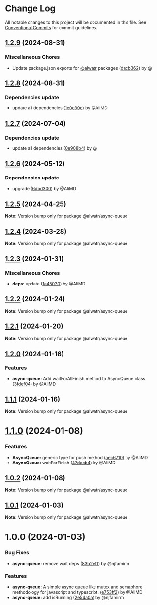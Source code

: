 # Change Log

All notable changes to this project will be documented in this file.
See [Conventional Commits](https://conventionalcommits.org) for commit guidelines.

## [1.2.9](https://github.com/Alwatr/nanolib/compare/@alwatr/async-queue@1.2.8...@alwatr/async-queue@1.2.9) (2024-08-31)

### Miscellaneous Chores

* Update package.json exports for [@alwatr](https://github.com/alwatr) packages ([dacb362](https://github.com/Alwatr/nanolib/commit/dacb362b145e3c51b4aba00ff643687a3fac11d2)) by @

## [1.2.8](https://github.com/Alwatr/nanolib/compare/@alwatr/async-queue@1.2.7...@alwatr/async-queue@1.2.8) (2024-08-31)

### Dependencies update

* update all dependencies ([1e0c30e](https://github.com/Alwatr/nanolib/commit/1e0c30e6a3a8e19deb5185814e24ab6c08dca573)) by @AliMD

## [1.2.7](https://github.com/Alwatr/nanolib/compare/@alwatr/async-queue@1.2.6...@alwatr/async-queue@1.2.7) (2024-07-04)

### Dependencies update

* update all dependencies ([0e908b4](https://github.com/Alwatr/nanolib/commit/0e908b476a6b976ec2447f864c8cafcbb8a0f099)) by @

## [1.2.6](https://github.com/Alwatr/nanolib/compare/@alwatr/async-queue@1.2.5...@alwatr/async-queue@1.2.6) (2024-05-12)

### Dependencies update

* upgrade ([6dbd300](https://github.com/Alwatr/nanolib/commit/6dbd300642c9bcc9e7d0b281e244bf1b06eb1c38)) by @AliMD

## [1.2.5](https://github.com/Alwatr/nanolib/compare/@alwatr/async-queue@1.2.4...@alwatr/async-queue@1.2.5) (2024-04-25)

**Note:** Version bump only for package @alwatr/async-queue

## [1.2.4](https://github.com/Alwatr/nanolib/compare/@alwatr/async-queue@1.2.3...@alwatr/async-queue@1.2.4) (2024-03-28)

**Note:** Version bump only for package @alwatr/async-queue

## [1.2.3](https://github.com/Alwatr/nanolib/compare/@alwatr/async-queue@1.2.2...@alwatr/async-queue@1.2.3) (2024-01-31)

### Miscellaneous Chores

* **deps:** update ([1a45030](https://github.com/Alwatr/nanolib/commit/1a450305440b710a300787d4ca24b1ed8c6a39d7)) by @AliMD

## [1.2.2](https://github.com/Alwatr/nanolib/compare/@alwatr/async-queue@1.2.1...@alwatr/async-queue@1.2.2) (2024-01-24)

**Note:** Version bump only for package @alwatr/async-queue

## [1.2.1](https://github.com/Alwatr/nanolib/compare/@alwatr/async-queue@1.2.0...@alwatr/async-queue@1.2.1) (2024-01-20)

**Note:** Version bump only for package @alwatr/async-queue

## [1.2.0](https://github.com/Alwatr/nanolib/compare/@alwatr/async-queue@1.1.1...@alwatr/async-queue@1.2.0) (2024-01-16)

### Features

- **async-queue:** Add waitForAllFinish method to AsyncQueue class ([3fdef04](https://github.com/Alwatr/nanolib/commit/3fdef04244c515b727c9ccabfd21d7667b561a83)) by @AliMD

## [1.1.1](https://github.com/Alwatr/nanolib/compare/@alwatr/async-queue@1.1.0...@alwatr/async-queue@1.1.1) (2024-01-16)

**Note:** Version bump only for package @alwatr/async-queue

# [1.1.0](https://github.com/Alwatr/nanolib/compare/@alwatr/async-queue@1.0.2...@alwatr/async-queue@1.1.0) (2024-01-08)

### Features

- **AsyncQueue:** generic type for push method ([aec6710](https://github.com/Alwatr/nanolib/commit/aec6710041347452fa52bb2556e59d24bb0932a3)) by @AliMD
- **AsyncQueue:** waitForFinish ([47decb4](https://github.com/Alwatr/nanolib/commit/47decb44a21338393d0820e9a965bf27f22dfbcd)) by @AliMD

## [1.0.2](https://github.com/Alwatr/nanolib/compare/@alwatr/async-queue@1.0.1...@alwatr/async-queue@1.0.2) (2024-01-08)

**Note:** Version bump only for package @alwatr/async-queue

## [1.0.1](https://github.com/Alwatr/nanolib/compare/@alwatr/async-queue@1.0.0...@alwatr/async-queue@1.0.1) (2024-01-03)

**Note:** Version bump only for package @alwatr/async-queue

# 1.0.0 (2024-01-03)

### Bug Fixes

- **async-queue:** remove wait deps ([83b2e11](https://github.com/Alwatr/nanolib/commit/83b2e115a939b90049c4af8d1cd6c4ebee282bf8)) by @njfamirm

### Features

- **async-queue:** A simple async queue like mutex and semaphore methodology for javascript and typescript. ([e753ff2](https://github.com/Alwatr/nanolib/commit/e753ff29cf53e0e6bcdd9661666ee60300960db3)) by @AliMD
- **async-queue:** add isRunning ([2e54a0a](https://github.com/Alwatr/nanolib/commit/2e54a0a5200ccbfcc64e443728eb6d16513b4296)) by @njfamirm
